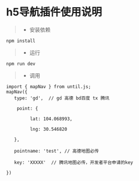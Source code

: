 # h5导航插件使用说明
> * 安装依赖

``` npm install ```
> * 运行

``` npm run dev ```

> * 调用

```
import { mapNav } from until.js;
mapNav({
   type: 'gd',  // gd 高德 bd百度 tx 腾讯
   
    point: { 
   
         lat: 104.068993,
         
         lng: 30.546820
         
   },
   
   pointname: 'test', // 高德地图必传
  
   key: 'XXXXX'  // 腾讯地图必传，开发者平台申请的key
   
})
```
